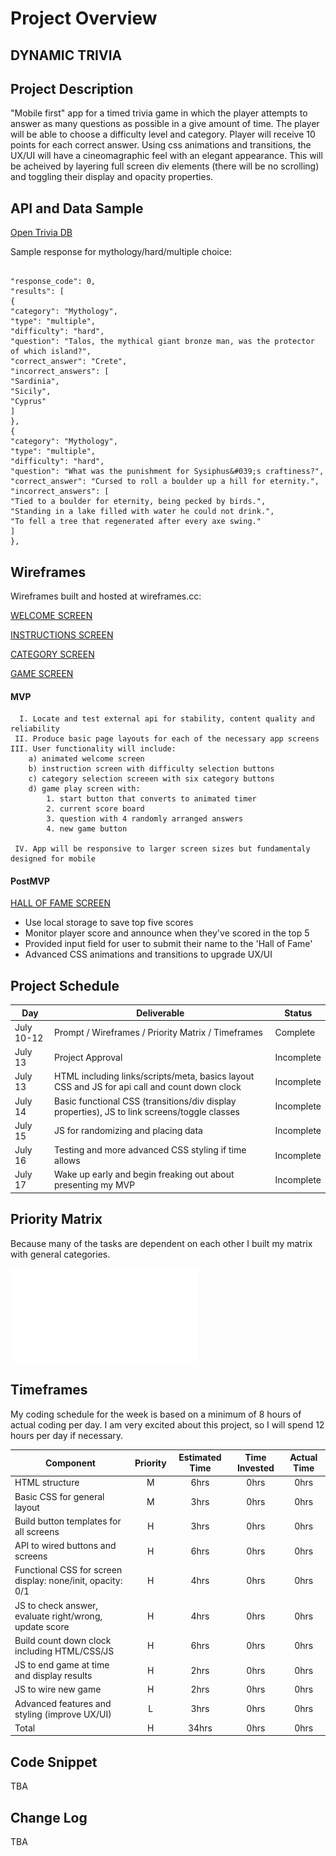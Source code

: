 # Project Overview

## DYNAMIC TRIVIA

## Project Description

"Mobile first" app for a timed trivia game in which the player attempts to answer as many questions as possible in a give amount of time.  The player will be able to choose a difficulty level and category.  Player will receive 10 points for each correct answer.  Using css animations and transitions, the UX/UI will have a cineomagraphic feel with an elegant appearance.  This will be acheived by layering full screen div elements (there will be no scrolling) and toggling their display and opacity properties. 

## API and Data Sample

[Open Trivia DB](https://opentdb.com/)

Sample response for mythology/hard/multiple choice:

```

"response_code": 0,
"results": [
{
"category": "Mythology",
"type": "multiple",
"difficulty": "hard",
"question": "Talos, the mythical giant bronze man, was the protector of which island?",
"correct_answer": "Crete",
"incorrect_answers": [
"Sardinia",
"Sicily",
"Cyprus"
]
},
{
"category": "Mythology",
"type": "multiple",
"difficulty": "hard",
"question": "What was the punishment for Sysiphus&#039;s craftiness?",
"correct_answer": "Cursed to roll a boulder up a hill for eternity.",
"incorrect_answers": [
"Tied to a boulder for eternity, being pecked by birds.",
"Standing in a lake filled with water he could not drink.",
"To fell a tree that regenerated after every axe swing."
]
},

```

## Wireframes

Wireframes built and hosted at wireframes.cc:

[WELCOME SCREEN](https://wireframe.cc/1tLRqW)

[INSTRUCTIONS SCREEN](https://wireframe.cc/7jugxk)

[CATEGORY SCREEN](https://wireframe.cc/mnIlG9)

[GAME SCREEN](https://wireframe.cc/kEJqau)


#### MVP 
```
  I. Locate and test external api for stability, content quality and reliability 
 II. Produce basic page layouts for each of the necessary app screens
III. User functionality will include:
	a) animated welcome screen
	b) instruction screen with difficulty selection buttons
	c) category selection screeen with six category buttons
	d) game play screen with:
		1. start button that converts to animated timer
		2. current score board
		3. question with 4 randomly arranged answers
		4. new game button
		
 IV. App will be responsive to larger screen sizes but fundamentaly designed for mobile
```

#### PostMVP  

[HALL OF FAME SCREEN](https://wireframe.cc/56KD7P)


- Use local storage to save top five scores
- Monitor player score and announce when they've scored in the top 5
- Provided input field for user to submit their name to the 'Hall of Fame'
- Advanced CSS animations and transitions to upgrade UX/UI

## Project Schedule


|  Day | Deliverable | Status
|---|---| ---|
|July 10-12| Prompt / Wireframes / Priority Matrix / Timeframes | Complete
|July 13| Project Approval | Incomplete
|July 13| HTML including links/scripts/meta, basics layout CSS and JS for api call and count down clock| Incomplete
|July 14| Basic functional CSS (transitions/div display properties), JS to link screens/toggle classes | Incomplete
|July 15| JS for randomizing and placing data| Incomplete
|July 16| Testing and more advanced CSS styling if time allows| Incomplete
|July 17| Wake up early and begin freaking out about presenting my MVP | Incomplete

## Priority Matrix

Because many of the tasks are dependent on each other I built my matrix with general categories.

![PRIORITY MATRIX](/priority-matrix.pdf)

## Timeframes

My coding schedule for the week is based on a minimum of 8 hours of actual coding per day.  I am very excited about this project, so I will spend 12 hours per day if necessary.

| Component | Priority | Estimated Time | Time Invested | Actual Time |
| --- | :---: |  :---: | :---: | :---: |
| HTML structure | M | 6hrs| 0hrs | 0hrs |
| Basic CSS for general layout | M | 3hrs| 0hrs | 0hrs |
| Build button templates for all screens | H | 3hrs| 0hrs | 0hrs |
| API to wired buttons and screens | H | 6hrs| 0hrs | 0hrs |
| Functional CSS for screen display: none/init, opacity: 0/1 | H | 4hrs| 0hrs | 0hrs |
| JS to check answer, evaluate right/wrong, update score | H | 4hrs| 0hrs | 0hrs |
| Build count down clock including HTML/CSS/JS | H | 6hrs| 0hrs | 0hrs |
| JS to end game at time and display results | H | 2hrs| 0hrs | 0hrs |
| JS to wire new game | H | 2hrs| 0hrs | 0hrs |
| Advanced features and styling (improve UX/UI) | L | 3hrs| 0hrs | 0hrs |
| Total | H | 34hrs| 0hrs | 0hrs |

## Code Snippet

TBA

## Change Log
 
 TBA
